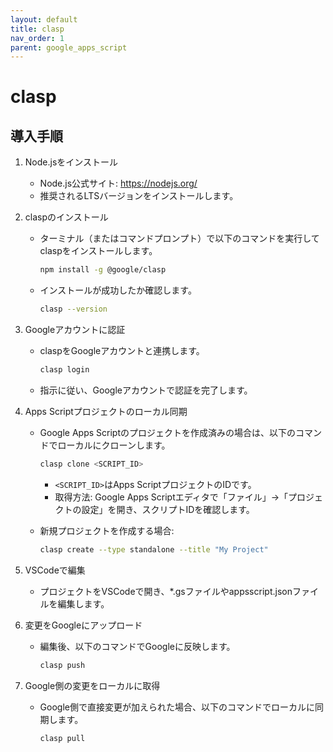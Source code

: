 ```yaml
---
layout: default
title: clasp
nav_order: 1
parent: google_apps_script
---
```


# clasp

## 導入手順

1. Node.jsをインストール
    - Node.js公式サイト: <https://nodejs.org/>
    - 推奨されるLTSバージョンをインストールします。
2. claspのインストール
    - ターミナル（またはコマンドプロンプト）で以下のコマンドを実行してclaspをインストールします。

        ```bash
        npm install -g @google/clasp
        ```

    - インストールが成功したか確認します。

        ```bash
        clasp --version
        ```

3. Googleアカウントに認証
    - claspをGoogleアカウントと連携します。

        ```bash
        clasp login
        ```

    - 指示に従い、Googleアカウントで認証を完了します。
4. Apps Scriptプロジェクトのローカル同期
    - Google Apps Scriptのプロジェクトを作成済みの場合は、以下のコマンドでローカルにクローンします。

        ```bash
        clasp clone <SCRIPT_ID>
        ```

        - `<SCRIPT_ID>`はApps ScriptプロジェクトのIDです。
        - 取得方法: Google Apps Scriptエディタで「ファイル」→「プロジェクトの設定」を開き、スクリプトIDを確認します。
    - 新規プロジェクトを作成する場合:

        ```bash
        clasp create --type standalone --title "My Project"
        ```

5. VSCodeで編集
    - プロジェクトをVSCodeで開き、*.gsファイルやappsscript.jsonファイルを編集します。
6. 変更をGoogleにアップロード
    - 編集後、以下のコマンドでGoogleに反映します。

        ```bash
        clasp push
        ```

7. Google側の変更をローカルに取得
    - Google側で直接変更が加えられた場合、以下のコマンドでローカルに同期します。

        ```bash
        clasp pull
        ```
